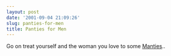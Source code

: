 ```yaml
---
layout: post
date: '2001-09-04 21:09:26'
slug: panties-for-men
title: Panties for Men
---
```


Go on treat yourself and the woman you love to some [Manties](http://www.manties.net/)..